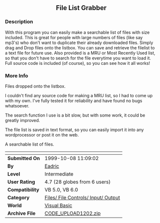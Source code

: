 ﻿<div align="center">

## File List Grabber


</div>

### Description

With this program you can easily make a searchable list of files with size included. This is great for people with large numbers of files (like say mp3's) who don't want to duplicate their already downloaded files. Simply drag and Drop files onto the listbox. You can save and retrieve the filelist to a text file for future use. Also provided is a MRU or Most Recently Used list, so that you don't have to search for the file everytime you want to load it. Full source code is included (of course), so you can see how it all works!
 
### More Info
 
Files dropped onto the listbox.

I couldn't find any source code for making a MRU list, so I had to come up with my own. I've fully tested it for reliability and have found no bugs whatsoever.

The search function I use is a bit slow, but with some work, it could be greatly improved.

The file list is saved in text format, so you can easily import it into any wordprocessor or post it on the web.

A searchable list of files.


<span>             |<span>
---                |---
**Submitted On**   |1999-10-08 11:09:02
**By**             |[Eadric](https://github.com/Planet-Source-Code/PSCIndex/blob/master/ByAuthor/eadric.md)
**Level**          |Intermediate
**User Rating**    |4.7 (28 globes from 6 users)
**Compatibility**  |VB 5\.0, VB 6\.0
**Category**       |[Files/ File Controls/ Input/ Output](https://github.com/Planet-Source-Code/PSCIndex/blob/master/ByCategory/files-file-controls-input-output__1-3.md)
**World**          |[Visual Basic](https://github.com/Planet-Source-Code/PSCIndex/blob/master/ByWorld/visual-basic.md)
**Archive File**   |[CODE\_UPLOAD1202\.zip](https://github.com/Planet-Source-Code/eadric-file-list-grabber__1-3929/archive/master.zip)








